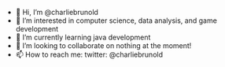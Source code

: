 - 👋 Hi, I’m @charliebrunold
- 👀 I’m interested in computer science, data analysis, and game development
- 🌱 I’m currently learning java development
- 💞️ I’m looking to collaborate on nothing at the moment!
- 📫 How to reach me: twitter: @charliebrunold

<!---
charliebrunold/charliebrunold is a ✨ special ✨ repository because its `README.md` (this file) appears on your GitHub profile.
You can click the Preview link to take a look at your changes.
--->
